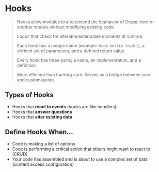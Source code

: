 # Hooks

> Hooks allow modules to alter/extend the beahavior of Drupal core or another module without modifying existing code. 
> 
> Loops that check for alterable/extendable moments at runtime.
> 
> Each hook has a unique name (example: `hook_entity_load()`), a defined set of parameters, and a defined return value.
> 
> Every hook has three parts; a name, an implementation, and a definition
> 
> More efficient than hacking core. Serves as a bridge between core and customization.

## Types of Hooks

- Hooks that **react to events** (hooks are like handlers)
- Hooks that **answer questions**
- Hooks that **alter existing data** 

## Define Hooks When...

- Code is making a list of options
- Code is performing a critical action that others might want to react to (CRUD)
- Your code has assembled and is about to use a complex set of data (content access configuration)

